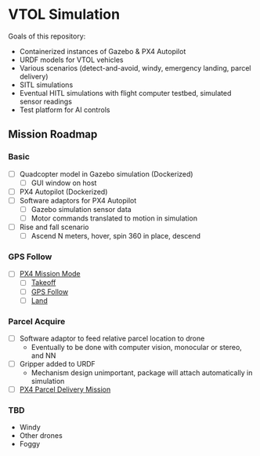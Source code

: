 # VTOL Simulation

Goals of this repository:
* Containerized instances of Gazebo & PX4 Autopilot
* URDF models for VTOL vehicles
* Various scenarios (detect-and-avoid, windy, emergency landing, parcel delivery)
* SITL simulations
* Eventual HITL simulations with flight computer testbed, simulated sensor readings
* Test platform for AI controls

## Mission Roadmap

### Basic

* [ ] Quadcopter model in Gazebo simulation (Dockerized)
    * [ ] GUI window on host
* [ ] PX4 Autopilot (Dockerized)
* [ ] Software adaptors for PX4 Autopilot
  * [ ] Gazebo simulation sensor data
  * [ ] Motor commands translated to motion in simulation
* [ ] Rise and fall scenario
    * [ ] Ascend N meters, hover, spin 360 in place, descend

### GPS Follow

* [ ] [PX4 Mission Mode](https://docs.px4.io/main/en/flight_modes_mc/mission.html)
  * [ ] [Takeoff](https://mavlink.io/en/messages/common.html#MAV_CMD_NAV_VTOL_TAKEOFF)
  * [ ] [GPS Follow](https://mavlink.io/en/messages/common.html#MAV_CMD_NAV_SPLINE_WAYPOINT)
  * [ ] [Land](https://mavlink.io/en/messages/common.html#MAV_CMD_NAV_VTOL_LAND)

### Parcel Acquire

* [ ] Software adaptor to feed relative parcel location to drone
    * Eventually to be done with computer vision, monocular or stereo, and NN
* [ ] Gripper added to URDF
    * Mechanism design unimportant, package will attach automatically in simulation
* [ ] [PX4 Parcel Delivery Mission](https://docs.px4.io/main/en/flying/package_delivery_mission.html)

### TBD

* Windy
* Other drones
* Foggy
